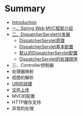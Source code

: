 # Summary

* [Introduction](README.md)
* [一、Spring Web MVC框架介绍](chapter1.md)
* [二、DispatcherServlet分发器](er-3001-dispatcherservlet.md)
  * [DispatcherServlet原理](er-3001-dispatcherservlet/dispatcherservletyuan-li.md)
  * [DispatcherServlet基本配置](er-3001-dispatcherservlet/dispatcherservletji-ben-pei-zhi.md)
  * [默认的DispatcherServlet配置](er-3001-dispatcherservlet/mo-ren-de-dispatcherservlet-pei-zhi.md)
  * [DispatcherServlet的处理顺序](er-3001-dispatcherservlet/dispatcherservletde-chu-li-shun-xu.md)
* 三、Controller控制器
* 处理器映射
* 视图的解析
* [URI的组建](di-liu-zhang.md)
* [文件上传](di-qi-zhang.md)
* MVC的配置
* HTTP缓存支持
* 异常的处理

